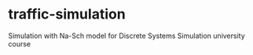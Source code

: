 # traffic-simulation
Simulation with Na-Sch model for Discrete Systems Simulation university course
